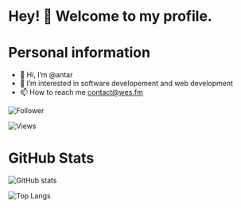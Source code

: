 # Hey! 👋 Welcome to my profile. #

# Personal information
- 👋 Hi, I’m @antar
- 👀 I’m interested in software developement and web development
- 📫 How to reach me contact@wes.fm

![Follower](https://img.shields.io/github/followers/antar?label=Github%20followers&style=for-the-badge)

![Views](https://komarev.com/ghpvc/?username=antar&label=Views&color=brightgreen&style=flat-square)

# GitHub Stats
![GitHub stats](https://github-readme-stats.vercel.app/api?username=antar&theme=gotham&show_icons=true&count_private=true&hide_title=true&hide_border=true)

![Top Langs](https://github-readme-stats.vercel.app/api/top-langs/?username=antar&layout=default&theme=gotham&hide=html&hide_border=true&card_width=330)
